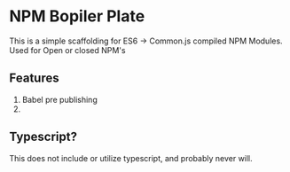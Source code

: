 # NPM Bopiler Plate
This is a simple scaffolding for ES6 -> Common.js compiled NPM Modules. 
Used for Open or closed NPM's

## Features

1. Babel pre publishing 
2. 

## Typescript?
This does not include or utilize typescript, and probably never will. 